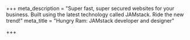 +++
meta_description = "Super fast, super secured websites for your business. Built using the latest technology called JAMstack. Ride the new trend!"
meta_title = "Hungry Ram: JAMstack developer and designer"

+++
